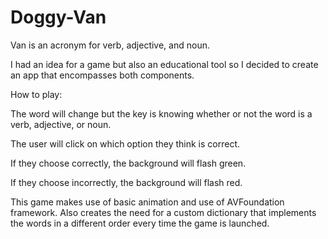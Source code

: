 # Doggy-Van

Van is an acronym for verb, adjective, and noun. 


I had an idea for a game but also an educational tool so I decided to create an app that encompasses both components.

How to play:

The word will change but the key is knowing whether or not the word is a verb, adjective, or noun.

The user will click on which option they think is correct.

If they choose correctly, the background will flash green.

If they choose incorrectly, the background will flash red.


This game makes use of basic animation and use of AVFoundation framework. Also creates the need for a custom dictionary that implements the words in a different order every time the game is launched.  


